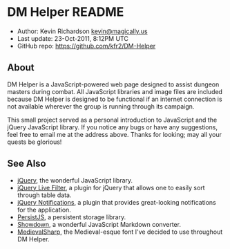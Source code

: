 DM Helper README
================
* Author:		Kevin Richardson <kevin@magically.us>
* Last update:	23-Oct-2011, 8:12PM UTC 
* GitHub repo:	https://github.com/kfr2/DM-Helper

About
-----
DM Helper is a JavaScript-powered web page designed to assist dungeon masters
during combat.  All JavaScript libraries and image files are included because DM Helper
is designed to be functional if an internet connection is not available wherever
the group is running through its campaign.

This small project served as a personal introduction to JavaScript and the jQuery
JavaScript library.  If you notice any bugs or have any suggestions, feel free
to email me at the address above.  Thanks for looking; may all your quests be glorious!

See Also
--------
* [jQuery](http://http://jquery.com/), the wonderful JavaScript library.
* [jQuery Live Filter](https://github.com/straps/jquery-livefilter), a plugin
  for jQuery that allows one to easily sort through table data.
* [jQuery Notifications](https://github.com/mickeyren/jquery-notifications), a plugin
  that provides great-looking notifications for the application.
* [PersistJS](https://github.com/jeremydurham/persist-js), a persistent storage library.
* [Showdown](https://github.com/coreyti/showdown), a wonderful JavaScript Markdown converter.
* [MedievalSharp](http://openfontlibrary.org/font/medievalsharp), the Medieval-esque
  font I've decided to use throughout DM Helper.
 

